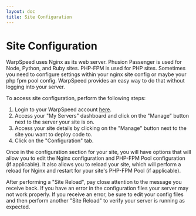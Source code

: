 ```yaml
---
layout: doc
title: Site Configuration
---
```


# Site Configuration

WarpSpeed uses Nginx as its web server. Phusion Passenger is used for Node, Python, and Ruby sites. PHP-FPM is used for PHP sites. Sometimes you need to configure settings within your nginx site config or maybe your php fpm pool config. WarpSpeed provides an easy way to do that without logging into your server.

To access site configuration, perform the following steps:

1. Login to your WarpSpeed account [here](https://warpspeed.io/login).
1. Access your "My Servers" dashboard and click on the "Manage" button next to the server your site is on.
1. Access your site details by clicking on the "Manage" button next to the site you want to deploy code to.
1. Click on the "Configuration" tab.

Once in the configuration section for your site, you will have options that will allow you to edit the Nginx configuration and PHP-FPM Pool configuration (if applicable). It also allows you to reload your site, which will perform a reload for Nginx and restart for your site's PHP-FPM Pool (if applicable).

After performing a "Site Reload", pay close attention to the message you receive back. If you have an error in the configuration files your server may not work properly. If you receive an error, be sure to edit your config files and then perform another "Site Reload" to verify your server is running as expected.